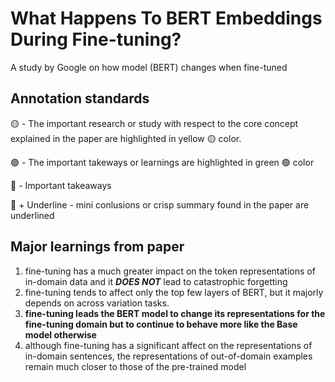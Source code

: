 # What Happens To BERT Embeddings During Fine-tuning?

A study by Google on how model (BERT) changes when fine-tuned

## Annotation standards
🟡 - The important research or study with respect to the core concept explained in the paper are highlighted in yellow 🟡 color.

🟢 - The important takeways or learnings are highlighted in green 🟢 color

🔴 - Important takeaways

🔴 + Underline - mini conlusions or crisp summary found in the paper are underlined

## Major learnings from paper

1.  fine-tuning has a much greater impact on the token representations of in-domain data and it **_DOES NOT_** lead to catastrophic forgetting
2.  fine-tuning tends to affect only the top few layers of BERT, but it majorly depends on across variation tasks.
3.  **fine-tuning leads the BERT model to change its representations for the fine-tuning domain but to continue to behave more like the Base model otherwise**
4.  although fine-tuning has a significant affect on the representations of in-domain sentences, the representations of out-of-domain examples remain much closer to those of the pre-trained model
